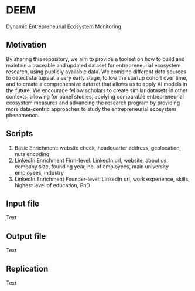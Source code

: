 # DEEM
Dynamic Entrepreneurial Ecosystem Monitoring

## Motivation
By sharing this repository, we aim to provide a toolset on how to build and maintain a traceable and updated dataset for entrepreneurial ecosystem research, using puplicly available data. We combine different data sources to detect startups at a very early stage, follow the startup cohort over time, and to create a comprehensive dataset that allows us to apply AI models in the future. We encourage fellow scholars to create similar datasets in other contexts, allowing for panel studies, applying comparable entrepreneurial ecosystem measures and advancing the research program by providing more data-centric approaches to study the entrepreneurial ecosystem phenomenon.

## Scripts
1) Basic Enrichment: website check, headquarter address, geolocation, nuts encoding
2) LinkedIn Enrichment Firm-level: LinkedIn url, website, about us, company size, founding year, no. of employees, main university employees, industry
3) LinkedIn Enrichment Founder-level: LinkedIn url, work experience, skills, highest level of education, PhD

## Input file
Text

## Output file
Text

## Replication
Text
